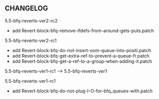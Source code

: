 ## CHANGELOG

5.5-bfq-reverts-ver2-rc2

- add Revert-block-bfq-remove-ifdefs-from-around-gets-puts.patch

5.5-bfq-reverts-ver2-rc1

- add Revert-block-bfq-do-not-insert-oom-queue-into-positi.patch
- add Revert-block-bfq-get-extra-ref-to-prevent-a-queue-fr.patch
- add Revert-block-bfq-get-a-ref-to-a-group-when-adding-it.patch

5.5-bfq-reverts-ver1-rc1 --> 5.5-bfq-reverts-ver1

5.5-bfq-reverts-ver1-rc1

- add Revert-block-bfq-do-not-plug-I-O-for-bfq_queues-with.patch
